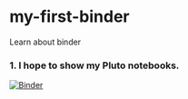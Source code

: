 # my-first-binder
Learn about binder
### 1. I hope to show my Pluto notebooks.
[![Binder](https://mybinder.org/badge_logo.svg)](https://mybinder.org/v2/gh/fonsp/pluto-on-binder/master?urlpath=pluto)
